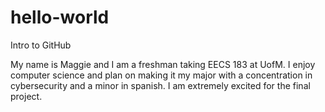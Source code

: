# hello-world
Intro to GitHub

My name is Maggie and I am a freshman taking EECS 183 at UofM. I enjoy computer science and plan on making it my major with a concentration in cybersecurity and a minor in spanish. I am extremely excited for the final project. 
